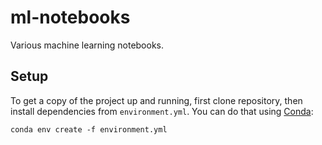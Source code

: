 # ml-notebooks
Various machine learning notebooks.

## Setup
To get a copy of the project up and running, first clone repository, then install dependencies from `environment.yml`. You can do that using [Conda](https://conda.io/docs/):
```
conda env create -f environment.yml
```
